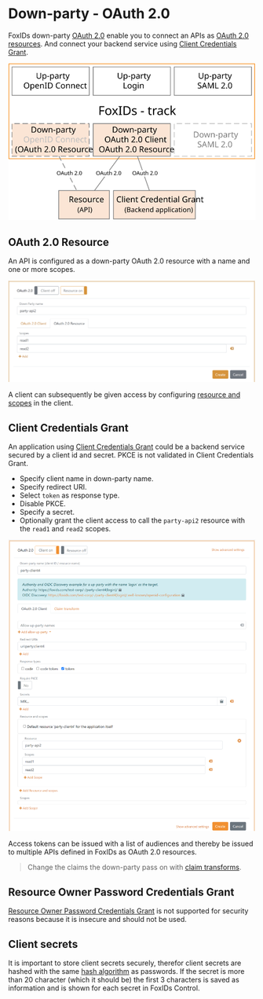 ﻿# Down-party - OAuth 2.0 

FoxIDs down-party [OAuth 2.0](https://datatracker.ietf.org/doc/html/rfc6749) enable you to connect an APIs as [OAuth 2.0 resources](#oauth-20-resource). And connect your backend service using [Client Credentials Grant](#client-credentials-grant).

![FoxIDs down-party OAuth 2.0](images/parties-down-party-oauth.svg)

## OAuth 2.0 Resource
An API is configured as a down-party OAuth 2.0 resource with a name and one or more scopes.

![Resource with scopes](images/configure-oauth-resource.png)

A client can subsequently be given access by configuring [resource and scopes](down-party-oidc.md#resource-and-scopes) in the client.

## Client Credentials Grant
An application using [Client Credentials Grant](https://datatracker.ietf.org/doc/html/rfc6749#section-4.4) could be a backend service secured by a client id and secret. PKCE is not validated in Client Credentials Grant.

- Specify client name in down-party name.
- Specify redirect URI.
- Select `token` as response type.
- Disable PKCE.
- Specify a secret.
- Optionally grant the client access to call the `party-api2` resource with the `read1` and `read2` scopes.

![Configure Client Credentials Grant](images/configure-client-credentials-grant.png)

Access tokens can be issued with a list of audiences and thereby be issued to multiple APIs defined in FoxIDs as OAuth 2.0 resources.

> Change the claims the down-party pass on with [claim transforms](claim-transform.md).

## Resource Owner Password Credentials Grant
[Resource Owner Password Credentials Grant](https://datatracker.ietf.org/doc/html/rfc6749#section-4.3) is not supported for security reasons because it is insecure and should not be used.

## Client secrets
It is important to store client secrets securely, therefor client secrets are hashed with the same [hash algorithm](login.md#password-hash) as passwords. If the secret is more than 20 character (which it should be) the first 3 characters is saved as information and is shown for each secret in FoxIDs Control. 
